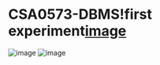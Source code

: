 # CSA0573-DBMS!first experiment[image](https://user-images.githubusercontent.com/113572369/211751236-154bcfe1-9f88-4112-9cbf-36febfe4a42e.png)
![image](https://user-images.githubusercontent.com/113572369/211751478-84cf468c-8832-4b92-b489-1f78160df056.png)
![image](https://user-images.githubusercontent.com/113572369/211751587-16b1908c-5fbb-4147-833c-6ca134ef9282.png)
